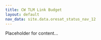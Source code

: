 ```yaml
---
title: CW TLM Link Budget
layout: default
nav_data: site.data.oresat_status_nav_12
---
```



Placeholder for content...

